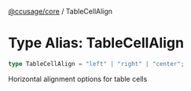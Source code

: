 [@ccusage/core](../index.md) / TableCellAlign

# Type Alias: TableCellAlign

```ts
type TableCellAlign = "left" | "right" | "center";
```

Horizontal alignment options for table cells
